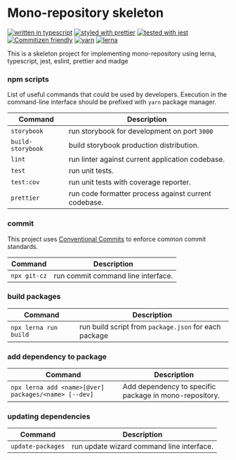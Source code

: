 # Mono-repository skeleton

[![written in typescript](https://img.shields.io/badge/written%20in-typescript-blue.svg)](https://www.typescriptlang.org) [![styled with prettier](https://img.shields.io/badge/styled_with-prettier-yellow.svg)](https://github.com/prettier/prettier) [![tested with jest](https://img.shields.io/badge/tested_with-jest-99424f.svg)](https://facebook.github.io/jest/) [![Commitizen friendly](https://img.shields.io/badge/commitizen-friendly-brightgreen.svg)](http://commitizen.github.io/cz-cli/) [![yarn](https://img.shields.io/badge/maintained%20with-yarn-cc00ff.svg)](https://yarnpkg.com/en/) [![lerna](https://img.shields.io/badge/maintained%20with-lerna-green.svg)](https://lerna.js.org/)

This is a skeleton project for implementing mono-repository using lerna, typescript, jest, eslint, prettier and madge

### npm scripts

List of useful commands that could be used by developers. Execution in the command-line interface should be prefixed with `yarn` package manager.

| Command           | Description                                          |
| ----------------- | ---------------------------------------------------- |
| `storybook`       | run storybook for development on port `3000`         |
| `build-storybook` | build storybook production distribution.             |
| `lint`            | run linter against current application codebase.     |
| `test`            | run unit tests.                                      |
| `test:cov`        | run unit tests with coverage reporter.               |
| `prettier`        | run code formatter process against current codebase. |

### commit

This project uses [Conventional Commits](https://www.conventionalcommits.org) to enforce common commit standards.

| Command      | Description                        |
| ------------ | ---------------------------------- |
| `npx git-cz` | run commit command line interface. |

### build packages

| Command               | Description                                           |
| --------------------- | ----------------------------------------------------- |
| `npx lerna run build` | run build script from `package.json` for each package |

### add dependency to package

| Command                                              | Description                                            |
| ---------------------------------------------------- | ------------------------------------------------------ |
| `npx lerna add <name>[@ver] packages/<name> [--dev]` | Add dependency to specific package in mono-repository. |

### updating dependencies

| Command           | Description                               |
| ----------------- | ----------------------------------------- |
| `update-packages` | run update wizard command line interface. |
